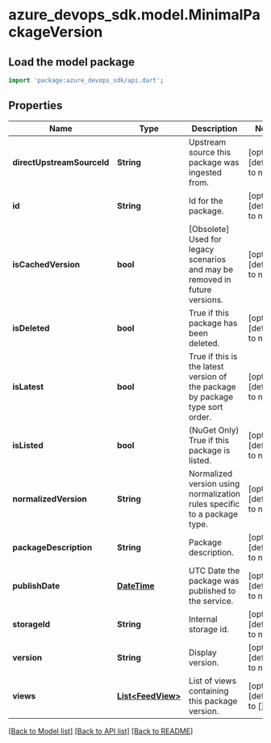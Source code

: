 # azure_devops_sdk.model.MinimalPackageVersion

## Load the model package
```dart
import 'package:azure_devops_sdk/api.dart';
```

## Properties
Name | Type | Description | Notes
------------ | ------------- | ------------- | -------------
**directUpstreamSourceId** | **String** | Upstream source this package was ingested from. | [optional] [default to null]
**id** | **String** | Id for the package. | [optional] [default to null]
**isCachedVersion** | **bool** | [Obsolete] Used for legacy scenarios and may be removed in future versions. | [optional] [default to null]
**isDeleted** | **bool** | True if this package has been deleted. | [optional] [default to null]
**isLatest** | **bool** | True if this is the latest version of the package by package type sort order. | [optional] [default to null]
**isListed** | **bool** | (NuGet Only) True if this package is listed. | [optional] [default to null]
**normalizedVersion** | **String** | Normalized version using normalization rules specific to a package type. | [optional] [default to null]
**packageDescription** | **String** | Package description. | [optional] [default to null]
**publishDate** | [**DateTime**](DateTime.md) | UTC Date the package was published to the service. | [optional] [default to null]
**storageId** | **String** | Internal storage id. | [optional] [default to null]
**version** | **String** | Display version. | [optional] [default to null]
**views** | [**List&lt;FeedView&gt;**](FeedView.md) | List of views containing this package version. | [optional] [default to []]

[[Back to Model list]](../README.md#documentation-for-models) [[Back to API list]](../README.md#documentation-for-api-endpoints) [[Back to README]](../README.md)


